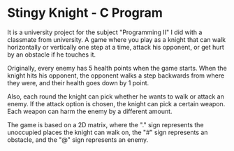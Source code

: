 # Stingy Knight - C Program

It is a university project for the subject "Programming II" I did with a classmate from university. A game where you play as a knight that can walk horizontally or vertically one step at a time, attack his opponent, or get hurt by an obstacle if he touches it.

Originally, every enemy has 5 health points when the game starts. When the knight hits his opponent, the opponent walks a step backwards from where they were, and their health goes down by 1 point.

Also, each round the knight can pick whether he wants to walk or attack an enemy. If the attack option is chosen, the knight can pick a certain weapon. Each weapon can harm the enemy by a different amount.

The game is based on a 2D matrix, where the "." sign represents the unoccupied places the knight can walk on, the "#" sign represents an obstacle, and the "@" sign represents an enemy.
